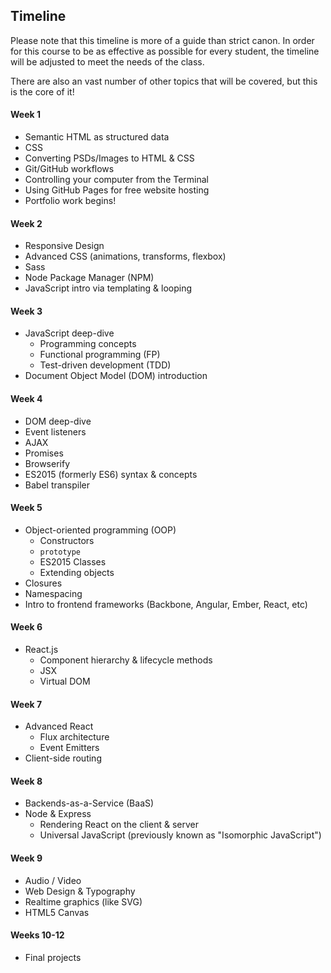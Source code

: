 ## Timeline
Please note that this timeline is more of a guide than strict canon. In
order for this course to be as effective as possible for every student,
the timeline will be adjusted to meet the needs of the class.

There are also an vast number of other topics that will be covered, but
this is the core of it!

#### Week 1
* Semantic HTML as structured data
* CSS
* Converting PSDs/Images to HTML & CSS
* Git/GitHub workflows
* Controlling your computer from the Terminal
* Using GitHub Pages for free website hosting
* Portfolio work begins!

#### Week 2
* Responsive Design
* Advanced CSS (animations, transforms, flexbox)
* Sass
* Node Package Manager (NPM)
* JavaScript intro via templating & looping

#### Week 3
* JavaScript deep-dive
  * Programming concepts
  * Functional programming (FP)
  * Test-driven development (TDD)
* Document Object Model (DOM) introduction

#### Week 4
* DOM deep-dive
* Event listeners
* AJAX
* Promises
* Browserify
* ES2015 (formerly ES6) syntax & concepts
* Babel transpiler

#### Week 5
* Object-oriented programming (OOP)
  * Constructors
  * `prototype`
  * ES2015 Classes
  * Extending objects
* Closures
* Namespacing
* Intro to frontend frameworks (Backbone, Angular, Ember, React, etc)

#### Week 6
* React.js
  * Component hierarchy & lifecycle methods
  * JSX
  * Virtual DOM

#### Week 7
* Advanced React
  * Flux architecture
  * Event Emitters
* Client-side routing

#### Week 8
* Backends-as-a-Service (BaaS)
* Node & Express
  * Rendering React on the client & server
  * Universal JavaScript (previously known as "Isomorphic JavaScript")

#### Week 9
* Audio / Video
* Web Design & Typography
* Realtime graphics (like SVG)
* HTML5 Canvas

#### Weeks 10-12
* Final projects
